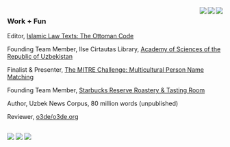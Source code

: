 <a>
  <img align="right" src="https://github-readme-streak-stats.herokuapp.com/?user=FiniteStateGit&theme=city-lights&hide_border=true")/>
</a>
<a>
  <img align="right" src="https://via.placeholder.com/475x25/0D1117/0D1117/"/>
</a>
<a>
  <img align="right" src="https://github-readme-stats.vercel.app/api?username=finitestategit&show_icons=true&theme=city_lights&hide_border=true"/>
</a>

### Work + Fun

Editor, [Islamic Law Texts: The Ottoman Code](https://al.majalla.org/2017/01/the-mejelle-edited-by-jonathan-t.html)

Founding Team Member, Ilse Cirtautas Library, [Academy of Sciences of the Republic of Uzbekistan](http://www.academy.uz/en)

Finalist & Presenter, [The MITRE Challenge: Multicultural Person Name Matching](https://www.mitre.org/news/press-releases/conclusion-of-first-mitre-challenge-brings-new-way-to-fast-track-ideas)

Founding Team Member, [Starbucks Reserve Roastery & Tasting Room](https://www.starbucksreserve.com/en-us/locations/seattle)

Author, Uzbek News Corpus, 80 million words (unpublished)

Reviewer, [o3de/o3de.org](https://github.com/o3de/o3de.org) 
##
![](https://img.shields.io/badge/python-0D1117) ![](https://img.shields.io/badge/lua-0D1117) ![](https://img.shields.io/badge/javascript-0D1117)
